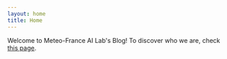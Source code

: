 ```yaml
---
layout: home
title: Home
---
```


Welcome to Meteo-France AI Lab's Blog! To discover who we are, check [this page](about.md).


